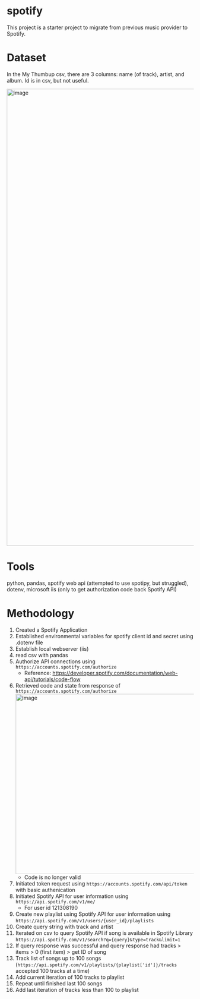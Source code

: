 # spotify

This project is a starter project to migrate from previous music provider to Spotify.  

# Dataset
In the My Thumbup csv, there are 3 columns: name (of track), artist, and album. Id is in csv, but not useful.

<img width="1230" alt="image" src="https://github.com/minoseah629/spotify/assets/1980068/e0891ada-6dc3-4a7f-ab1c-ea0a25435862">

# Tools 
python, pandas, spotify web api (attempted to use spotipy, but struggled), dotenv, microsoft iis (only to get authorization code back Spotify API)

# Methodology

1. Created a Spotify Application 
2. Established environmental variables for spotify client id and secret using .dotenv file
3. Establish local webserver (iis)
4. read csv with pandas
5. Authorize API connections using `https://accounts.spotify.com/authorize`
   * Reference: https://developer.spotify.com/documentation/web-api/tutorials/code-flow
6. Retrieved code and state from response of `https://accounts.spotify.com/authorize`
   <img width="485" alt="image" src="https://github.com/minoseah629/spotify/assets/1980068/c697f276-f8a6-4bb0-b7b6-6898fc75718c">
   * Code is no longer valid
8. Initiated token request using `https://accounts.spotify.com/api/token` with basic authenication
9. Initiated Spotify API for user information using `https://api.spotify.com/v1/me/`
   * For user id 121308190
10. Create new playlist using Spotify API for user information using `https://api.spotify.com/v1/users/{user_id}/playlists`
11. Create query string with track and artist
12. Iterated on csv to query Spotify API if song is available in Spotify Library `https://api.spotify.com/v1/search?q={query}&type=track&limit=1`
13. If query response was successful and query response had tracks > items > 0 (first item) > get ID of song
14. Track list of songs up to 100 songs (`https://api.spotify.com/v1/playlists/{playlist['id']}/tracks` accepted 100 tracks at a time)
15. Add current iteration of 100 tracks to playlist
16. Repeat until finished last 100 songs
17. Add last iteration of tracks less than 100 to playlist
